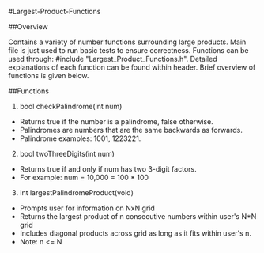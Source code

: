 #Largest-Product-Functions

##Overview

Contains a variety of number functions surrounding large products. Main file is just used to run basic tests to ensure correctness.
Functions can be used through: #include "Largest_Product_Functions.h". Detailed explanations of each function can be found within header.
Brief overview of functions is given below.

##Functions

1. bool checkPalindrome(int num)
  * Returns true if the number is a palindrome, false otherwise.
  * Palindromes are numbers that are the same backwards as forwards.
  * Palindrome examples: 1001, 1223221.
2. bool twoThreeDigits(int num)
  * Returns true if and only if num has two 3-digit factors.
  * For example: num = 10,000 = 100 * 100
3. int largestPalindromeProduct(void)
  * Prompts user for information on NxN grid
  * Returns the largest product of n consecutive numbers within user's N*N grid
  * Includes diagonal products across grid as long as it fits within user's n.
  * Note: n <= N
